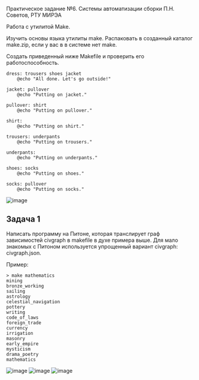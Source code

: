 Практическое задание №6. Системы автоматизации сборки
П.Н. Советов, РТУ МИРЭА

Работа с утилитой Make.

Изучить основы языка утилиты make. Распаковать в созданный каталог make.zip, если у вас в в системе нет make.

Создать приведенный ниже Makefile и проверить его работоспособность.

```
dress: trousers shoes jacket
    @echo "All done. Let's go outside!"

jacket: pullover
    @echo "Putting on jacket."

pullover: shirt
    @echo "Putting on pullover."

shirt:
    @echo "Putting on shirt."

trousers: underpants
    @echo "Putting on trousers."

underpants:
    @echo "Putting on underpants."

shoes: socks
    @echo "Putting on shoes."

socks: pullover
    @echo "Putting on socks."
```

![image](https://github.com/user-attachments/assets/81eca60b-587d-448e-a942-c711df5193bb)

## Задача 1
Написать программу на Питоне, которая транслирует граф зависимостей civgraph в makefile в духе примера выше. Для мало знакомых с Питоном используется упрощенный вариант civgraph: civgraph.json.

Пример:
```
> make mathematics
mining
bronze_working
sailing
astrology
celestial_navigation
pottery
writing
code_of_laws
foreign_trade
currency
irrigation
masonry
early_empire
mysticism
drama_poetry
mathematics
```

![image](https://github.com/user-attachments/assets/a0ec8eb1-71be-487c-b733-65fcc1f17eaf)
![image](https://github.com/user-attachments/assets/9d898339-a52f-4fa0-a40e-ed5a79622a65)
![image](https://github.com/user-attachments/assets/6d2b8480-a1a0-4bc5-a141-246f421becc0)
